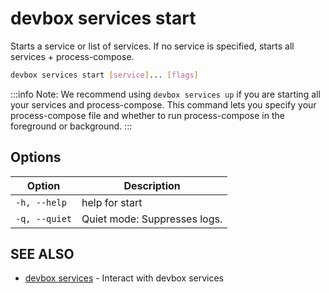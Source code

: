 # devbox services start

Starts a service or list of services. If no service is specified, starts all services + process-compose.

```bash
devbox services start [service]... [flags]
```

:::info
  Note: We recommend using `devbox services up` if you are starting all your services and process-compose. This command lets you specify your process-compose file and whether to run process-compose in the foreground or background.
:::

## Options

<!-- Markdown Table of Options -->
| Option | Description |
| --- | --- |
| `-h, --help` | help for start |
| `-q, --quiet` | Quiet mode: Suppresses logs. |

## SEE ALSO

* [devbox services](devbox_services.md)	 - Interact with devbox services
